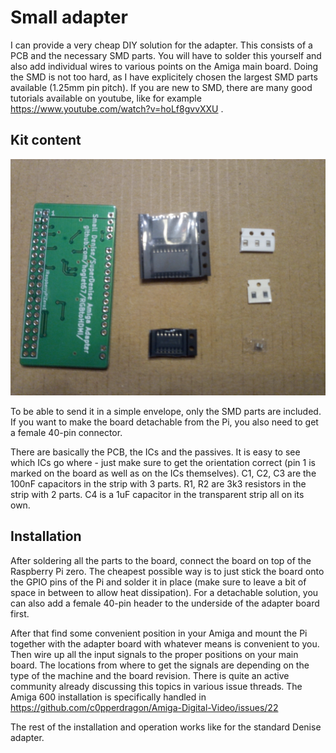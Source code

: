 # Small adapter 

I can provide a very cheap DIY solution for the adapter. This consists of a PCB and the necessary SMD parts.
You will have to solder this yourself and also add individual wires to various points on the Amiga main board.
Doing the SMD is not too hard, as I have explicitely chosen the largest SMD parts available (1.25mm pin pitch). If you are new to SMD, there are many
good tutorials available on youtube, like for example https://www.youtube.com/watch?v=hoLf8gvvXXU .


## Kit content

![](parts.jpg)

To be able to send it in a simple envelope, only the SMD parts are included. If you want to make the board detachable from the Pi,
you also need to get a female 40-pin connector.

There are basically the PCB, the ICs and the passives. It is easy to see which ICs go where - just make sure to get the orientation correct 
(pin 1 is marked on the board as well as on the ICs themselves).
C1, C2, C3 are the 100nF capacitors in the strip with 3 parts.
R1, R2 are 3k3 resistors in the strip with 2 parts.
C4 is a 1uF capacitor in the transparent strip all on its own.


## Installation

After soldering all the parts to the board, connect the board on top of the Raspberry Pi zero. The cheapest possible way is to just stick the board onto 
the GPIO pins of the Pi and solder it in place (make sure to leave a bit of space in between to allow heat dissipation). For a detachable solution,
you can also add a female 40-pin header to the underside of the adapter board first. 

After that find some convenient position in your Amiga and mount the Pi together with the adapter board with whatever means is convenient to you. 
Then wire up all the input signals to the proper positions on your main board.
The locations from where to get the signals are depending on the type of the machine and the board revision. There is quite an active community already discussing this topics 
in various issue threads. The Amiga 600 installation is specifically handled in  https://github.com/c0pperdragon/Amiga-Digital-Video/issues/22

The rest of the installation and operation works like for the standard Denise adapter. 
